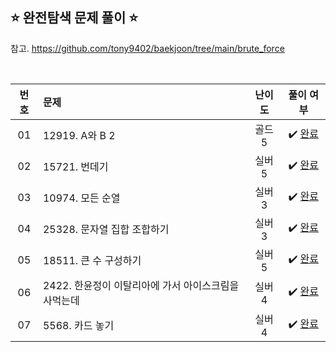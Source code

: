 ## ⭐️ 완전탐색 문제 풀이 ⭐️ 

참고. https://github.com/tony9402/baekjoon/tree/main/brute_force

<br>

<!-- 💭 [진행 중]  ✔️ [완료] -->

| **번호** | **문제** | **난이도** | **풀이 여부** |
|:--------:|:--------|:----------:|:-----------:|
| 01 | 12919. A와 B 2 | 골드 5 | ✔️ [완료](https://github.com/yuuforest/Baekjoon/blob/main/python/%EC%99%84%EC%A0%84%ED%83%90%EC%83%89/Prob12919.py)|
| 02 | 15721. 번데기 | 실버 5 | ✔️ [완료](https://github.com/yuuforest/Baekjoon/blob/main/python/%EC%99%84%EC%A0%84%ED%83%90%EC%83%89/Prob15721.py)|
| 03 | 10974. 모든 순열 | 실버 3 | ✔️ [완료](https://github.com/yuuforest/Baekjoon/blob/main/python/%EC%99%84%EC%A0%84%ED%83%90%EC%83%89/Prob10974.py)|
| 04 | 25328. 문자열 집합 조합하기 | 실버 3 | ✔️ [완료](https://github.com/yuuforest/Baekjoon/blob/main/python/%EC%99%84%EC%A0%84%ED%83%90%EC%83%89/Prob25328.py)|
| 05 | 18511. 큰 수 구성하기 | 실버 5 | ✔️ [완료](https://github.com/yuuforest/Baekjoon/blob/main/python/%EC%99%84%EC%A0%84%ED%83%90%EC%83%89/Prob18511.py) |
| 06 | 2422. 한윤정이 이탈리아에 가서 아이스크림을 사먹는데 | 실버 4 | ✔️ [완료](https://github.com/yuuforest/Baekjoon/blob/main/python/%EC%99%84%EC%A0%84%ED%83%90%EC%83%89/Prob2422.py) |
| 07 | 5568. 카드 놓기 | 실버 4 | ✔️ [완료](https://github.com/yuuforest/Baekjoon/blob/main/python/%EC%99%84%EC%A0%84%ED%83%90%EC%83%89/Prob5568.py) |
